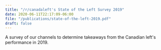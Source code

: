 ```yaml
---
title: "/r/canadaleft's State of the Left Survey 2019"
date: 2020-06-11T22:17:09-06:00
file: "/publications/state-of-the-left-2019.pdf"
draft: false
---
```


A survey of our channels to determine takeaways from the Canadian left's performance in 2019.
